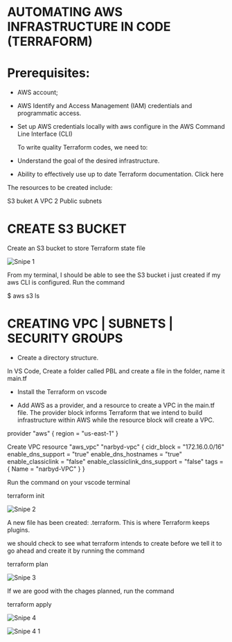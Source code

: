# AUTOMATING AWS INFRASTRUCTURE IN CODE (TERRAFORM)

# Prerequisites:

- AWS account;
- AWS Identify and Access Management (IAM) credentials and programmatic access.
- Set up AWS credentials locally with aws configure in the AWS Command Line Interface (CLI)

  To write quality Terraform codes, we need to:

- Understand the goal of the desired infrastructure.
- Ability to effectively use up to date Terraform documentation. Click here

The resources to be created include:

S3 buket
A VPC
2 Public subnets

# CREATE S3 BUCKET

Create an S3 bucket to store Terraform state file

![Snipe 1](https://github.com/Mirahkeyz/Darey.io-Projects/assets/134533695/697b3c4e-8ff2-45ad-ab4e-76866cc2f506)

From my terminal, I should be able to see the S3 bucket i just created if my aws CLI is configured. Run the command

$ aws s3 ls

# CREATING VPC | SUBNETS | SECURITY GROUPS

- Create a directory structure.

In VS Code, Create a folder called PBL and create a file in the folder, name it main.tf

- Install the Terraform on vscode

- Add AWS as a provider, and a resource to create a VPC in the main.tf file. The provider block informs Terraform that we intend to build infrastructure within AWS while the resource block will create a VPC.

provider "aws" {
  region = "us-east-1"
}

 Create VPC
resource "aws_vpc" "narbyd-vpc" {
  cidr_block                     = "172.16.0.0/16"
  enable_dns_support             = "true"
  enable_dns_hostnames           = "true"
  enable_classiclink             = "false"
  enable_classiclink_dns_support = "false"
  tags = {
    Name = "narbyd-VPC"
  }
}

Run the command on your vscode terminal

terraform init

![Snipe 2](https://github.com/Mirahkeyz/Darey.io-Projects/assets/134533695/ae95acbc-6042-4036-b707-ef6b1d8a011b)

A new file has been created: .terraform. This is where Terraform keeps plugins.

we should check to see what terraform intends to create before we tell it to go ahead and create it by running the command

terraform plan

![Snipe 3](https://github.com/Mirahkeyz/Darey.io-Projects/assets/134533695/89c993e6-9e39-458d-990c-7b0d380783e1)

If we are good with the chages planned, run the command

terraform apply

![Snipe 4](https://github.com/Mirahkeyz/Darey.io-Projects/assets/134533695/09cb7492-bff9-4f86-8b34-4ec6a4650269)

![Snipe 4 1](https://github.com/Mirahkeyz/Darey.io-Projects/assets/134533695/f430d2f0-7505-4dd6-99e2-ad7767ca4f04)













